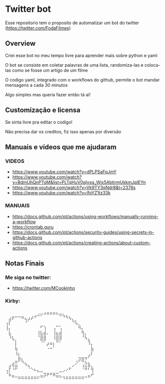 # Twitter bot

Esse repositorio tem o proposito de automatizar um bot do twitter (https://twitter.com/FodaFilmes)

## Overview

Criei esse bot no meu tempo livre para aprender mais sobre python e yaml

O bot se consiste em coletar palavras de uma lista, randomiza-las e coloca-las como se fosse um artigo de um filme

O codigo yaml, integrado com o workflows do github, permite o bot mandar mensagens a cada 30 minutos

Algo simples mas queria fazer então tá aí!

## Customização e licensa

Se sinta livre pra editar o codigo! 

Não precisa dar os creditos, fiz isso apenas por diversão

## Manuais e vídeos que me ajudaram
### VIDEOS
- https://www.youtube.com/watch?v=dPLPSaFqJmY
- https://www.youtube.com/watch?v=BdmUhQnPToM&list=PLTqHuV0gIyxq_Wix5AbtirmUkkmJplEYn
- https://www.youtube.com/watch?v=Vk9TY3qNdr8&t=2378s
- https://www.youtube.com/watch?v=lfoYZ1tz33k
### MANUAIS
- https://docs.github.com/pt/actions/using-workflows/manually-running-a-workflow
- https://crontab.guru
- https://docs.github.com/pt/actions/security-guides/using-secrets-in-github-actions
- https://docs.github.com/pt/actions/creating-actions/about-custom-actions

## Notas Finais
### Me siga no twitter:
- https://twitter.com/MCookinho
### Kirby:
⠀⠀⠀⠀⠀⠀⠀⠀⠀⠀⢀⣀⣠⣤⣤⣤⣄⣀⡀⠀⠀⠀⠀⠀⠀⠀⠀⠀
⠀⣠⡶⠒⠒⠶⣄⣠⡴⠚⠉⠁⠀⠀⠀⠀⠀⠉⠙⠳⢦⡀⠀⠀⠀⠀⠀⠀
⢠⡏⠀⠀⠀⠀⠘⠁⠀⠀⠀⠀⠀⠀⠀⠀⠀⠀⠀⠀⠀⠙⢧⡀⠀⠀⠀⠀
⢸⡄⠀⠀⠀⠀⠀⠀⠀⠀⠀⠋⢱⠀⠀⢠⠉⢡⠀⠀⠀⠀⠀⠻⡄⠀⠀⠀
⠀⣧⠀⠀⠀⠀⠀⠀⠀⠀⢸⣧⣾⠄⠀⢸⣦⣾⠀⠀⠀⠀⠀⠀⢻⡄⠀⠀
⠀⠘⢧⡀⠀⠀⠀⠀⠀⠀⠈⣿⣿⠀⠀⠸⣿⡿⠀⠀⠀⠀⠀⠀⠈⠳⣄⠀
⠀⠀⠀⡇⠀⠀⠀⠀⠀⠀⠀⠈⠁⡴⠶⡆⠉⠁⠀⠀⠀⠀⠀⠀⠀⠀⠹⡄
⠀⠀⠀⢷⠀⠀⠀⠀⠀⠀⠀⠀⠀⠐⠒⠁⠀⠀⠀⠀⠀⠀⠀⠀⠀⠀⠀⣷
⠀⠀⠀⠸⡆⠀⠀⠀⠀⠀⠀⠀⠀⠀⠀⠀⠀⠀⠀⠀⠀⠀⠀⠀⠀⠀⣠⠇
⠀⠀⠀⣀⡿⣆⠀⠀⠀⠀⠀⠀⠀⠀⠀⠀⠀⠀⠀⠀⠀⠀⢀⡽⣿⡛⠁⠀
⠀⣠⢾⣭⠀⠈⠳⣄⠀⠀⠀⠀⠀⠀⠀⠀⠀⠀⠀⠀⠀⡠⠊⠀⢠⣝⣷⡀
⢠⡏⠘⠋⠀⠀⠀⠈⠑⠦⣄⣀⠀⠀⠀⠀⠀⣀⡠⠔⠋⠀⠀⠀⠈⠛⠃⢻
⠈⠷⣤⣀⣀⣀⣀⣀⣀⣀⣀⣤⡽⠟⠛⠿⣭⣄⣀⣀⣀⣀⣀⣀⣀⣀⣤⠞
⠀⠀⠀⠀⠉⠉⠉⠉⠉⠉⠁⠀⠀⠀⠀⠀⠀⠀⠈⠉⠉⠉⠉⠉⠉⠀⠀⠀
